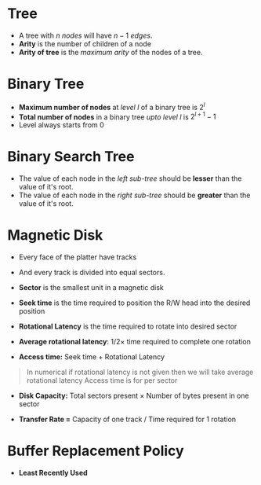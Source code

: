 # Tree

- A tree with $n$ *nodes* will have $n-1$ *edges*.
- **Arity** is the number of children of a node
- **Arity of tree** is the *maximum arity* of the nodes of a tree.

# Binary Tree

- **Maximum number of nodes** at *level* $l$ of a binary tree is $2^l$
- **Total number of nodes** in a binary tree *upto level* $l$ is $2^{l+1}-1$
- Level always starts from 0

# Binary Search Tree

- The value of each node in the *left sub-tree* should be **lesser** than the value of it's root.
- The value of each node in the *right sub-tree* should be **greater** than the value of it's root.

# Magnetic Disk

- Every face of the platter have tracks
- And every track is divided into equal sectors.
- **Sector** is the smallest unit in a magnetic disk
- **Seek time** is the time required to position the R/W head into the desired position
- **Rotational Latency** is the time required to rotate into desired sector

- **Average rotational latency**: $1/2 \times$ time required to complete one rotation

- **Access time:** Seek time + Rotational Latency 
>In numerical if rotational latency is not given then we will take average rotational latency
>Access time is for per sector

- **Disk Capacity:** Total sectors present $\times$ Number of bytes present in one sector

- **Transfer Rate =**  Capacity of one track / Time required for 1 rotation

# Buffer Replacement Policy

- **Least Recently Used**